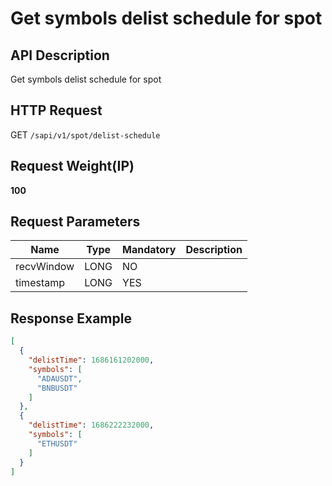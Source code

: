 # Get symbols delist schedule for spot 

## API Description​

Get symbols delist schedule for spot

## HTTP Request​

GET `/sapi/v1/spot/delist-schedule`

## Request Weight(IP)​

**100**

## Request Parameters​

| Name | Type | Mandatory | Description |
| --- | --- | --- | --- |
| recvWindow | LONG | NO |  |
| timestamp | LONG | YES |  |

## Response Example​

```json
[  
  {  
    "delistTime": 1686161202000,  
    "symbols": [  
      "ADAUSDT",  
      "BNBUSDT"  
    ]  
  },  
  {  
    "delistTime": 1686222232000,  
    "symbols": [  
      "ETHUSDT"  
    ]  
  }  
]
```

